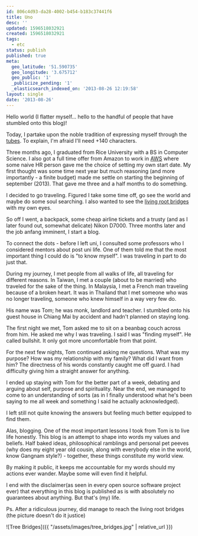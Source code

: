 ```yaml
---
id: 806c4d93-da28-4002-b454-b183c37441f6
title: Uno
desc: ''
updated: 1596518032921
created: 1596518032921
tags:
  - etc
status: publish
published: true
meta:
  geo_latitude: '51.590735'
  geo_longitude: '3.675712'
  geo_public: '1'
  _publicize_pending: '1'
  _elasticsearch_indexed_on: '2013-08-26 12:19:58'
layout: single
date: '2013-08-26'
---
```

Hello world (I flatter myself...  hello to the handful of people that have stumbled onto this blog)!

Today, I partake upon the noble tradition of expressing myself through the <a href="http://en.wikipedia.org/wiki/Series_of_tubes">tubes</a>. To explain, I'm afraid I'll need +140 characters.

Three months ago, I graduated from Rice University with a BS in Computer Science. I also got a full time offer from Amazon to work in <a href="http://aws.amazon.com/">AWS</a> where some naive HR person gave me the choice of setting my own start date.  My first thought was some time next year but much reasoning (and more importantly - a finite budget) made me settle on starting the  beginning of september (2013). That gave me three and a half months to do something.

I decided to go traveling. Figured I take some time off, go see the world and maybe do some soul searching. I also wanted to see the <a href="http://humanplanet.com/timothyallen/2011/03/living-root-bridges-bbc-human-planet/">living root bridges</a> with my own eyes.

So off I went, a backpack, some cheap airline tickets and a trusty (and as I later found out, somewhat delicate) Nikon D7000. Three months later and the job anfang imminent, I start a blog.

To connect the dots - before I left uni, I consulted some professors who I considered mentors about post uni life. One of them told me that the most important thing I could do is "to know myself". I was traveling in part to do just that.

During my journey, I met people from all walks of life, all traveling for different reasons. In Taiwan, I met a couple (about to be married) who traveled for the sake of the thing. In Malaysia, I met a French man traveling because of a broken heart. It was in Thailand that I met someone who was no longer traveling, someone who knew himself in a way very few do.

His name was Tom; he was monk, landlord and teacher. I stumbled onto his guest house in Chiang Mai by accident and hadn't planned on staying long.

The first night we met, Tom asked me to sit on a beanbag couch across from him. He asked me why I was traveling. I said I was "finding myself". He called bullshit. It only got more uncomfortable from that point.

For the next few nights, Tom continued asking me questions. What was my purpose? How was my relationship with my family? What did I want from him? The directness of his words constantly caught me off guard. I had difficulty giving him a straight answer for anything.

I ended up staying with Tom for the better part of a week, debating and arguing about self, purpose and spirituality. Near the end, we managed to come to an understanding of sorts (as in I finally understood what he's been saying to me all week and something I said he actually acknowledged).

I left still not quite knowing the answers but feeling much better equipped to find them.

Alas, blogging. One of the most important lessons I took from Tom is to live life honestly. This blog is an attempt to shape into words my values and beliefs. Half baked ideas, philosophical ramblings and personal pet peeves (why does my eight year old cousin, along with everybody else in the world, know Gangnam style?) -  together, these things constitute my world view.

By making it public, it keeps me accountable for my words should my actions ever wander. Maybe some will even find it helpful.

I end with the disclaimer(as seen in every  open source software project ever)  that everything in this blog is published as is with absolutely no guarantees about anything. But that's (my) life.

Ps. After a ridiculous journey, did manage to reach the living root bridges (the picture doesn't do it justice)

![Tree Bridges]({{ "/assets/images/tree_bridges.jpg" | relative_url }})


